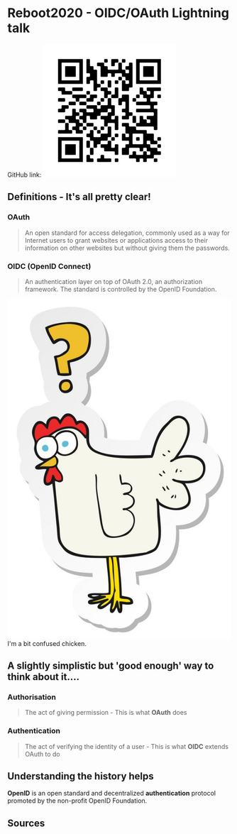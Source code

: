 # Reboot2020 - OIDC/OAuth Lightning talk

GitHub link:
![GitHub QR Code](https://github.com/andywillmot/Reboot2020/blob/master/QRCode.png "https://github.com/andywillmot/Reboot2020/")

## Definitions - It's all pretty clear!
### OAuth
>An open standard for access delegation, commonly used as a way for Internet users to grant websites or applications access to their information on other websites but without giving them the passwords.
### OIDC (OpenID Connect)
>An authentication layer on top of OAuth 2.0, an authorization framework. The standard is controlled by the OpenID Foundation.

![Confused chicken...](https://github.com/andywillmot/Reboot2020/blob/master/confused-chicken.jpg "I'm a bit confused chicken!")
I'm a bit confused chicken.



## A slightly simplistic but 'good enough' way to think about it....
### Authorisation
>The act of giving permission - This is what **OAuth** does
### Authentication
>The act of verifying the identity of a user - This is what **OIDC** extends OAuth to do





## Understanding the history helps

**OpenID** is an open standard and decentralized **authentication** protocol promoted by the non-profit OpenID Foundation.  



## Sources 






